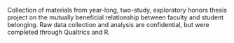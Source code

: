 Collection of materials from year-long, two-study, exploratory honors thesis project on the mutually beneficial relationship between faculty and student belonging. Raw data collection and analysis are confidential, but were completed through Qualtrics and R.
